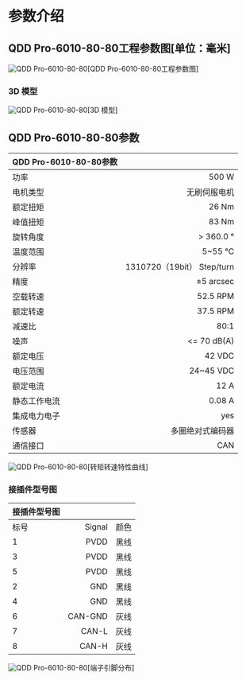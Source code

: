 # 参数介绍 
## QDD Pro-6010-80-80工程参数图[单位：毫米]
![QDD Pro-6010-80-80](   )[QDD Pro-6010-80-80工程参数图]
### 3D 模型
![QDD Pro-6010-80-80](   )[3D 模型]




## QDD Pro-6010-80-80参数

| QDD Pro-6010-80-80参数|   |     
| --------   | -----:  |
| 功率| 	500 W| 
| 电机类型	| 无刷伺服电机| 
| 额定扭矩	| 26 Nm| 
| 峰值扭矩	| 83 Nm| 
| 旋转角度	| > 360.0 °| 
| 温度范围	| 5~55 °C| 
| 分辨率	| 1310720（19bit） Step/turn| 
| 精度	| ±5 arcsec| 
| 空载转速	| 52.5 RPM| 
| 额定转速	| 37.5 RPM| 
| 减速比| 	80:1| 
| 噪声	| <= 70 dB(A)| 
| 额定电压	| 42 VDC| 
| 电压范围	| 24~45 VDC| 
| 额定电流	| 12 A|
| 静态工作电流	| 0.08 A| 
| 集成电力电子|	yes|
| 传感器|	多圈绝对式编码器|
| 通信接口	|CAN|



![QDD Pro-6010-80-80](   )[转矩转速特性曲线]




### 接插件型号图
| 接插件型号图|   |     |
| --------   | -----:  |:----: | 
| 标号| 	Signal	| 颜色	| 
| 1	| PVDD	| 黑线	| 
| 3| 	PVDD	| 黑线| 
| 5	| PVDD| 	黑线| 
| 2	| GND| 	黑线| 
| 4	| GND	| 黑线| 
| 6	| CAN-GND| 	灰线| 
| 7	| CAN-L	| 灰线| 
| 8| 	CAN-H	| 灰线| 




![QDD Pro-6010-80-80](   )[端子引脚分布]

